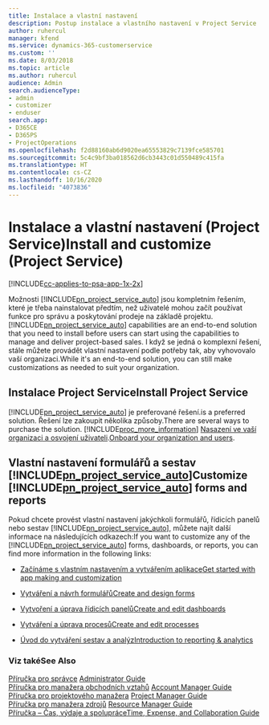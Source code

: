 ```yaml
---
title: Instalace a vlastní nastavení
description: Postup instalace a vlastního nastavení v Project Service
author: ruhercul
manager: kfend
ms.service: dynamics-365-customerservice
ms.custom: ''
ms.date: 8/03/2018
ms.topic: article
ms.author: ruhercul
audience: Admin
search.audienceType:
- admin
- customizer
- enduser
search.app:
- D365CE
- D365PS
- ProjectOperations
ms.openlocfilehash: f2d88160ab6d9020ea65553829c7139fce585701
ms.sourcegitcommit: 5c4c9bf3ba018562d6cb3443c01d550489c415fa
ms.translationtype: HT
ms.contentlocale: cs-CZ
ms.lasthandoff: 10/16/2020
ms.locfileid: "4073836"
---
```

# <a name="install-and-customize-project-service"></a><span data-ttu-id="7e1cf-103">Instalace a vlastní nastavení (Project Service)</span><span class="sxs-lookup"><span data-stu-id="7e1cf-103">Install and customize (Project Service)</span></span>

[!INCLUDE[cc-applies-to-psa-app-1x-2x](../includes/cc-applies-to-psa-app-1x-2x.md)]

<span data-ttu-id="7e1cf-104">Možnosti [!INCLUDE[pn_project_service_auto](../includes/pn-project-service-auto.md)] jsou kompletním řešením, které je třeba nainstalovat předtím, než uživatelé mohou začít používat funkce pro správu a poskytování prodeje na základě projektu.</span><span class="sxs-lookup"><span data-stu-id="7e1cf-104">[!INCLUDE[pn_project_service_auto](../includes/pn-project-service-auto.md)] capabilities are an end-to-end solution that you need to install before users can start using the capabilities to manage and deliver project-based sales.</span></span> <span data-ttu-id="7e1cf-105">I když se jedná o komplexní řešení, stále můžete provádět vlastní nastavení podle potřeby tak, aby vyhovovalo vaší organizaci.</span><span class="sxs-lookup"><span data-stu-id="7e1cf-105">While it's an end-to-end solution, you can still make customizations as needed to suit your organization.</span></span>  
<!-- TODO: I expect to find the information on how to get and install this here. Please find that and add it here. Same for Project Service.--> 
  
## <a name="install-project-service"></a><span data-ttu-id="7e1cf-106">Instalace Project Service</span><span class="sxs-lookup"><span data-stu-id="7e1cf-106">Install Project Service</span></span>  
 [!INCLUDE[pn_project_service_auto](../includes/pn-project-service-auto.md)] <span data-ttu-id="7e1cf-107">je preferované řešení.</span><span class="sxs-lookup"><span data-stu-id="7e1cf-107">is a preferred solution.</span></span> <span data-ttu-id="7e1cf-108">Řešení lze zakoupit několika způsoby.</span><span class="sxs-lookup"><span data-stu-id="7e1cf-108">There are several ways to purchase the solution.</span></span> [!INCLUDE[proc_more_information](../includes/proc-more-information.md)] <span data-ttu-id="7e1cf-109">[Nasazení ve vaší organizaci a osvojení uživateli](https://docs.microsoft.com/dynamics365/customerengagement/on-premises/admin/onboard-your-organization-and-users-to-dynamics-365-online).</span><span class="sxs-lookup"><span data-stu-id="7e1cf-109">[Onboard your organization and users](https://docs.microsoft.com/dynamics365/customerengagement/on-premises/admin/onboard-your-organization-and-users-to-dynamics-365-online).</span></span>  
  
## <a name="customize-pn_project_service_auto-forms-and-reports"></a><span data-ttu-id="7e1cf-110">Vlastní nastavení formulářů a sestav [!INCLUDE[pn_project_service_auto](../includes/pn-project-service-auto.md)]</span><span class="sxs-lookup"><span data-stu-id="7e1cf-110">Customize [!INCLUDE[pn_project_service_auto](../includes/pn-project-service-auto.md)] forms and reports</span></span>  
 <span data-ttu-id="7e1cf-111">Pokud chcete provést vlastní nastavení jakýchkoli formulářů, řídicích panelů nebo sestav [!INCLUDE[pn_project_service_auto](../includes/pn-project-service-auto.md)], můžete najít další informace na následujících odkazech:</span><span class="sxs-lookup"><span data-stu-id="7e1cf-111">If you want to customize any of the [!INCLUDE[pn_project_service_auto](../includes/pn-project-service-auto.md)] forms, dashboards, or reports, you can find more information in the following links:</span></span>  
  
- [<span data-ttu-id="7e1cf-112">Začínáme s vlastním nastavením a vytvářením aplikace</span><span class="sxs-lookup"><span data-stu-id="7e1cf-112">Get started with app making and customization</span></span>](https://docs.microsoft.com/dynamics365/customerengagement/on-premises/customize/getting-started-customization)  
  
- [<span data-ttu-id="7e1cf-113">Vytváření a návrh formulářů</span><span class="sxs-lookup"><span data-stu-id="7e1cf-113">Create and design forms</span></span>](https://docs.microsoft.com/dynamics365/customerengagement/on-premises/customize/create-design-forms)  
  
- [<span data-ttu-id="7e1cf-114">Vytvoření a úprava řídicích panelů</span><span class="sxs-lookup"><span data-stu-id="7e1cf-114">Create and edit dashboards</span></span>](https://docs.microsoft.com/dynamics365/customerengagement/on-premises/customize/create-edit-dashboards)  
  
- [<span data-ttu-id="7e1cf-115">Vytváření a úprava procesů</span><span class="sxs-lookup"><span data-stu-id="7e1cf-115">Create and edit processes</span></span>](https://docs.microsoft.com/dynamics365/customerengagement/on-premises/customize/guide-staff-through-common-tasks-processes)  
  
- [<span data-ttu-id="7e1cf-116">Úvod do vytváření sestav a analýz</span><span class="sxs-lookup"><span data-stu-id="7e1cf-116">Introduction to reporting & analytics</span></span>](https://docs.microsoft.com/dynamics365/customerengagement/on-premises/analytics/reporting-analytics-with-dynamics-365)  
  
### <a name="see-also"></a><span data-ttu-id="7e1cf-117">Viz také</span><span class="sxs-lookup"><span data-stu-id="7e1cf-117">See Also</span></span>  
 <span data-ttu-id="7e1cf-118">[Příručka pro správce](../psa/admin-guide.md) </span><span class="sxs-lookup"><span data-stu-id="7e1cf-118">[Administrator Guide](../psa/admin-guide.md) </span></span>  
 <span data-ttu-id="7e1cf-119">[Příručka pro manažera obchodních vztahů](../psa/account-manager-guide.md) </span><span class="sxs-lookup"><span data-stu-id="7e1cf-119">[Account Manager Guide](../psa/account-manager-guide.md) </span></span>  
 <span data-ttu-id="7e1cf-120">[Příručka pro projektového manažera](../psa/project-manager-guide.md) </span><span class="sxs-lookup"><span data-stu-id="7e1cf-120">[Project Manager Guide](../psa/project-manager-guide.md) </span></span>  
 <span data-ttu-id="7e1cf-121">[Příručka pro manažera zdrojů](../psa/resource-manager-guide.md) </span><span class="sxs-lookup"><span data-stu-id="7e1cf-121">[Resource Manager Guide](../psa/resource-manager-guide.md) </span></span>  
 [<span data-ttu-id="7e1cf-122">Příručka – Čas, výdaje a spolupráce</span><span class="sxs-lookup"><span data-stu-id="7e1cf-122">Time, Expense, and Collaboration Guide</span></span>](../psa/time-expense-collaboration-guide.md)
